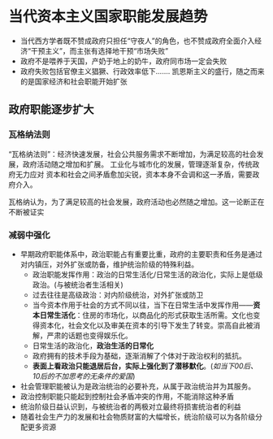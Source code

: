 # 当代资本主义国家职能发展趋势
- 当代西方学者既不赞成政府只担任“守夜人”的角色，也不赞成政府全面介入经济“干预主义”，而主张有选择地干预“市场失败”
- 政府不是喂养于天国，产奶于地上的奶牛，政府同市场一定会失败
- 政府失败包括官僚主义猖獗、行政效率低下.......
凯恩斯主义的盛行，随之而来的是国家经济和社会职能开始扩张

## 政府职能逐步扩大
### 瓦格纳法则
“瓦格纳法则”：经济快速发展，社会公共服务需求不断增加，为满足较高的社会发展，政府活动随之增加和扩展。
工业化与城市化的发展，管理逐渐复杂，传统政府无力应对
资本和社会之间矛盾愈加尖锐，资本本身不会调和这一矛盾，需要政府介入。

瓦格纳认为，为了满足较高的社会发展，政府活动也必然随之增加。这一论断正在不断被证实
### 减弱中强化
- 早期政府职能体系中，政治职能占有重要比重，政府的主要职责和任务是通过对内镇压，对外扩张或防备，维护统治阶级的特殊利益。
	- 政治职能发挥作用：政治的日常生活化/日常生活的政治化，实际上是低级政治。(与被统治者生活相关)
	- 过去往往是高级政治：对内阶级统治，对外扩张或防卫
	- 当今资本作用于社会的方式不同以往，当下在日常生活中发挥作用——**资本日常生活化**：住房的市场化，以商品化的形式获取生活所需。文化也变得资本化，社会文化以及审美在资本的引导下发生了转变。崇高自此被消解，严肃的话题也变得娱乐化。
	- 日常生活的政治化，**政治生活的日常化**
	- 政府拥有的技术手段为基础，逐渐消解了个体对于政治权利的抵抗。
	- **表面上看政治只能退居后台，实际上强化到了潜移默化**。(*如当下00后、10后的不加思考的无条件的爱国*)
- 社会管理职能被认为是政治统治的必要补充，从属于政治统治并为其服务。
- 政治控制职能只能起到控制社会矛盾冲突的作用，不能消除这种矛盾
- 统治阶级日益认识到，与被统治者的两极对立最终将损害统治者的利益
- 随着社会生产力的发展和社会物质财富的大幅增长，统治阶级可以为各阶级分配更多资源

